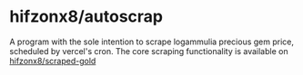 # hifzonx8/autoscrap
A program with the sole intention to scrape logammulia precious gem price, scheduled by vercel's cron. The core scraping functionality is available on [hifzonx8/scraped-gold](https://github.com/hifzonx8/scraped-gold)
